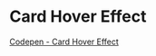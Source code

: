 # Card Hover Effect

<a href="https://codepen.io/oguzhanuyanik-sr/full/ExROZXM">Codepen - Card Hover Effect</a>
